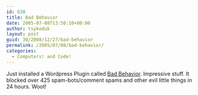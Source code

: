 ```yaml
---
id: 638
title: Bad Behavior
date: 2005-07-08T13:50:10+00:00
author: tsykoduk
layout: post
guid: 30/2008/12/27/bad-behavior
permalink: /2005/07/08/bad-behavior/
categories:
  - Computers! and Code!
---
```

Just installed a Wordpress Plugin called <a href="http://www.ioerror.us/software/bad-behavior/">Bad Behavior</a>. Impressive stuff. It blocked over 425 spam-bots/comment spams and other evil little things in 24 hours. Woot!